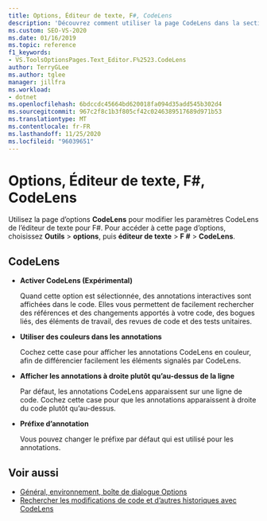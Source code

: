 ```yaml
---
title: Options, Éditeur de texte, F#, CodeLens
description: 'Découvrez comment utiliser la page CodeLens dans la section F # pour modifier les paramètres CodeLens de l’éditeur de texte pour F #.'
ms.custom: SEO-VS-2020
ms.date: 01/16/2019
ms.topic: reference
f1_keywords:
- VS.ToolsOptionsPages.Text_Editor.F%2523.CodeLens
author: TerryGLee
ms.author: tglee
manager: jillfra
ms.workload:
- dotnet
ms.openlocfilehash: 6bdccdc45664bd620018fa094d35add545b302d4
ms.sourcegitcommit: 967c2f8c1b3f805cf42c0246389517689d971b53
ms.translationtype: MT
ms.contentlocale: fr-FR
ms.lasthandoff: 11/25/2020
ms.locfileid: "96039651"
---
```

# <a name="options-text-editor-f-codelens"></a>Options, Éditeur de texte, F#, CodeLens

Utilisez la page d’options **CodeLens** pour modifier les paramètres CodeLens de l’éditeur de texte pour F#. Pour accéder à cette page d’options, choisissez **Outils**  >  **options**, puis **éditeur de texte**  >  **F #**  >  **CodeLens**.

## <a name="codelens"></a>CodeLens

- **Activer CodeLens (Expérimental)**

   Quand cette option est sélectionnée, des annotations interactives sont affichées dans le code. Elles vous permettent de facilement rechercher des références et des changements apportés à votre code, des bogues liés, des éléments de travail, des revues de code et des tests unitaires.

- **Utiliser des couleurs dans les annotations**

   Cochez cette case pour afficher les annotations CodeLens en couleur, afin de différencier facilement les éléments signalés par CodeLens.

- **Afficher les annotations à droite plutôt qu’au-dessus de la ligne**

   Par défaut, les annotations CodeLens apparaissent sur une ligne de code. Cochez cette case pour que les annotations apparaissent à droite du code plutôt qu’au-dessus.

- **Préfixe d’annotation**

   Vous pouvez changer le préfixe par défaut qui est utilisé pour les annotations.

## <a name="see-also"></a>Voir aussi

- [Général, environnement, boîte de dialogue Options](../../ide/reference/general-environment-options-dialog-box.md)
- [Rechercher les modifications de code et d’autres historiques avec CodeLens](../../ide/find-code-changes-and-other-history-with-codelens.md)
